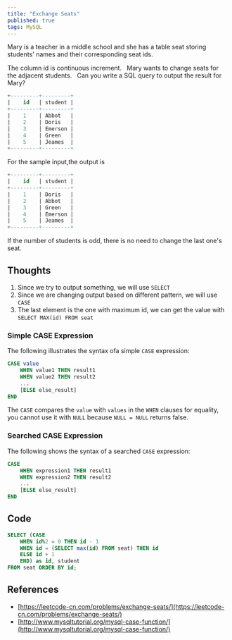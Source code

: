 ```yaml
---
title: "Exchange Seats"
published: true
tags: MySQL
---
```


Mary is a teacher in a middle school and she has a table seat storing students' names and their corresponding seat ids.

The column id is continuous increment.
 
Mary wants to change seats for the adjacent students.
 
Can you write a SQL query to output the result for Mary?

```SQL
+---------+---------+
|    id   | student |
+---------+---------+
|    1    | Abbot   |
|    2    | Doris   |
|    3    | Emerson |
|    4    | Green   |
|    5    | Jeames  |
+---------+---------+
```

For the sample input,the output is

```SQL
+---------+---------+
|    id   | student |
+---------+---------+
|    1    | Doris   |
|    2    | Abbot   |
|    3    | Green   |
|    4    | Emerson |
|    5    | Jeames  |
+---------+---------+
```

If the number of students is odd, there is no need to change the last one's seat.

## Thoughts

1. Since we try to output something, we will use `SELECT`
2. Since we are changing output based on different pattern, we will use `CASE`
3. The last element is the one with maximum id, we can get the value with `SELECT MAX(id)
   FROM seat`

### Simple CASE Expression

The following illustrates the syntax ofa simple `CASE` expression:

```SQL
CASE value
    WHEN value1 THEN result1
    WHEN value2 THEN result2
    ...
    [ELSE else_result]
END
```

The `CASE` compares the `value` with `values` in the `WHEN` clauses for equality, you
cannot use it with `NULL` because `NULL = NULL` returns false.

### Searched CASE Expression

The following shows the syntax of a searched `CASE` expression:

```SQL
CASE
    WHEN expression1 THEN result1
    WHEN expression2 THEN result2
    ...
    [ELSE else_result]
END
```

## Code

```SQL
SELECT (CASE
    WHEN id%2 = 0 THEN id - 1
    WHEN id = (SELECT max(id) FROM seat) THEN id
    ELSE id + 1
    END) as id, student
FROM seat ORDER BY id;
```

## References

- [https://leetcode-cn.com/problems/exchange-seats/](https://leetcode-cn.com/problems/exchange-seats/)
- [http://www.mysqltutorial.org/mysql-case-function/](http://www.mysqltutorial.org/mysql-case-function/)
